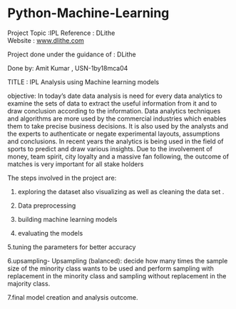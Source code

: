 # Python-Machine-Learning
Project Topic :IPL
Reference : DLithe  
Website : www.dlithe.com

Project done under the guidance of : DLithe

Done by: Amit Kumar , USN-1by18mca04

TITLE : IPL Analysis using Machine learning models

 objective: In today’s date data analysis is need for every data analytics to examine the sets of data to extract the
useful information from it and to draw conclusion according to the information. Data analytics techniques and
algorithms are more used by the commercial industries which enables them to take precise business decisions. It is also
used by the analysts and the experts to authenticate or negate experimental layouts, assumptions and conclusions. In
recent years the analytics is being used in the field of sports to predict and draw various insights. Due to the
involvement of money, team spirit, city loyalty and a massive fan following, the outcome of matches is very important
for all stake holders

The steps involved in the project are:

1. exploring the dataset also visualizing as well as cleaning the data set .

2. Data preprocessing

3. building machine learning models

4. evaluating the models

5.tuning the parameters for better accuracy

6.upsampling- Upsampling (balanced): decide how many times the sample size of the minority class wants to be used and perform sampling with replacement in the minority class and sampling without replacement in the majority class.

7.final model creation and analysis outcome.
